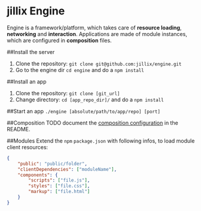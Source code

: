 # jillix Engine

Engine is a framework/platform, which takes care of **resource loading**, **networking** and **interaction**.
Applications are made of module instances, which are configured in **composition** files.

##Install the server
1. Clone the repository: `git clone git@github.com:jillix/engine.git`
2. Go to the engine dir `cd engine` and do a `npm install`

##Install an app
1. Clone the repository: `git clone [git_url]`
2. Change directory: `cd [app_repo_dir]/` and do a `npm install`

##Start an app
`./engine [absolute/path/to/app/repo] [port]`

##Composition
TODO document the [composition configuration](https://docs.google.com/a/ottiker.com/drawings/d/1JL4PaJjawA0h593ea5oOEs8WlC8HSs1GZnZrvXF0GWw/edit) in the README.

##Modules
Extend the `npm` `package.json` with following infos, to load module client resources:
```json
{
    "public": "public/folder",
    "clientDependencies": ["moduleName"],
    "components": {
        "scripts": ["file.js"],
        "styles": ["file.css"],
        "markup": ["file.html"]
    }
}
```
